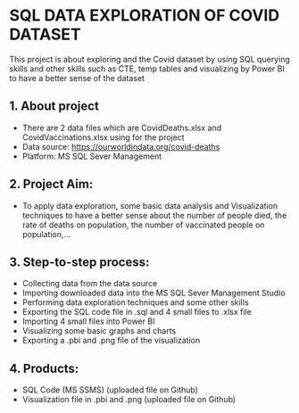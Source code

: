 # SQL DATA EXPLORATION OF COVID DATASET
This project is about exploring and the Covid dataset by using SQL querying skills and other skills such as CTE, temp tables and visualizing by Power BI to have a better sense of the dataset
## 1. About project
- There are 2 data files which are CovidDeaths.xlsx and CovidVaccinations.xlsx using for the project
- Data source: https://ourworldindata.org/covid-deaths
- Platform: MS SQL Sever Management
## 2. Project Aim:
- To apply data exploration, some basic data analysis and Visualization techniques to have a better sense about the number of people died, the rate of deaths on population, the number of vaccinated people on population,...
## 3. Step-to-step process:
- Collecting data from the data source
- Importing downloaded data into the MS SQL Sever Management Studio
- Performing data exploration techniques and some other skills
- Exporting the SQL code file in .sql and 4 small files to .xlsx file
- Importing 4 small files into Power BI
- Visualizing some basic graphs and charts
- Exporting a .pbi  and .png file of the visualization
## 4. Products:
- SQL Code (MS SSMS) (uploaded file on Github)
- Visualization file in .pbi and .png (uploaded file on Github)
